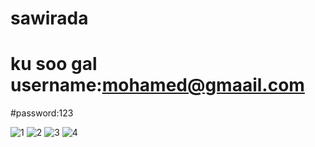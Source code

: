 # sawirada 
# ku soo gal username:mohamed@gmaail.com
#password:123

![1](https://user-images.githubusercontent.com/124419412/216805653-89e818aa-3236-4b59-8b1e-1e53b53f6e53.png)
![2](https://user-images.githubusercontent.com/124419412/216805660-a25116d3-e9a8-49c3-afe3-5de9726a733a.PNG)
![3](https://user-images.githubusercontent.com/124419412/216805680-2bf27b85-77dc-410e-a4b3-19a87a918553.PNG)
![4](https://user-images.githubusercontent.com/124419412/216805691-1ec20352-2f61-40c6-b596-a8b2b34215b8.PNG)
